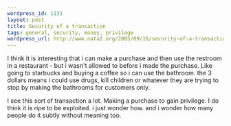 ```yaml
--- 
wordpress_id: 1131
layout: post
title: Security of a transaction
tags: general, security, money, privilege
wordpress_url: http://www.nata2.org/2005/09/16/security-of-a-transaction/
---
```

I think it is interesting that i can make a purchase and then use the restroom in a restaurant - but i wasn't allowed to before i made the purchase. Like going to starbucks and buying a coffee so i can use the bathroom. the 3 dollars means i could use drugs, kill children or whatever they are trying to stop by making the bathrooms for customers only. 

I see this sort of transaction a lot. Making a purchase to gain privilege. I do think it is ripe to be exploited. i just wonder how. and i wonder how many people do it subtly without meaning too. 

